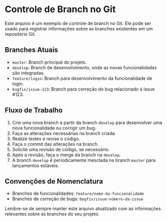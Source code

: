 # Controle de Branch no Git

Este arquivo é um exemplo de controle de branch no Git. Ele pode ser usado para registrar informações sobre as branches existentes em um repositório Git.

## Branches Atuais

- `master`: Branch principal do projeto.
- `develop`: Branch de desenvolvimento, onde as novas funcionalidades são integradas.
- `feature/login`: Branch para desenvolvimento da funcionalidade de login.
- `bugfix/issue-123`: Branch para correção do bug relacionado à issue #123.

## Fluxo de Trabalho

1. Crie uma nova branch a partir da branch `develop` para desenvolver uma nova funcionalidade ou corrigir um bug.
2. Faça as alterações necessárias na branch criada.
3. Realize testes e revise o código.
4. Faça o commit das alterações na branch.
5. Solicite uma revisão de código, se necessário.
6. Após a revisão, faça o merge da branch na `develop`.
7. A branch `develop` é periodicamente mesclada na branch `master` para lançamentos estáveis.

## Convenções de Nomenclatura

- Branches de funcionalidades: `feature/nome-da-funcionalidade`
- Branches de correção de bugs: `bugfix/issue-número-da-issue`

Lembre-se de sempre manter este arquivo atualizado com as informações relevantes sobre as branches do seu projeto.